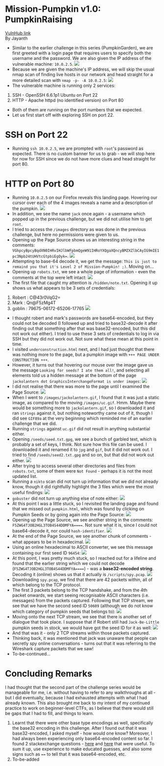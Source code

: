# Mission-Pumpkin v1.0: PumpkinRaising
[VulnHub link](https://www.vulnhub.com/entry/mission-pumpkin-v10-pumpkinraising,324/)  
By Jayanth

* Similar to the earlier challenge in this series (PumpkinGarden), we are first greeted with a login page that requires users to specify both the username and the password. We are also given the IP address of the vulnerable machine: `10.0.2.5`.
![](/screenshots/pumpkinraising/loginInitial.jpg)
* Because we are given the machine's IP address, we will skip the usual nmap scan of finding live hosts in our network and head straight for a more detailed scan with `nmap -p- -A 10.0.2.5`:
![](/screenshots/pumpkinraising/hostFullScan.jpg)
* The vulnerable machine is running only 2 services:
1. SSH - OpenSSH 6.6.1p1 Ubuntu on Port 22
2. HTTP - Apache httpd (no identified version) on Port 80
* Both of them are running on the port numbers that we expected.
* Let us first start off with exploring SSH on port 22.

# SSH on Port 22
* Running `ssh 10.0.2.5`, we are prompted with `root`'s password as expected. There is no custom banner for us to grab - we will stop here for now for SSH since we do not have more clues and head straight for port 80.

# HTTP on Port 80
* Running `10.0.2.5` on our Firefox reveals this landing page. Hovering our cursor over each of the 4 images reveals a name and a description of the pumpkin.
![](/screenshots/pumpkinraising/siteLandingPage.jpg)
* In addition, we see the name `jack` once again - a username which popped up in the previous challenge, but we did not utilise him to get `root`.
* I tried to access the `/images` directory as was done in the previous challenge, but here no permissions were given to us.
* Opening up the Page Source shows us an interesting string in the comments: `VGhpcyBpcyBqdXN0IHRvIHJlbWFpbmQgeW91IHRoYXQgaXQncyBMZXZlbCAyIG9mIE1pc3Npb24tUHVtcGtpbiEgOyk=`.
![](/screenshots/pumpkinraising/siteLandingPageSource.jpg)
* Attempting to base-64 decode it, we get the message: `This is just to remaind you that it's Level 2 of Mission-Pumpkin! ;)`. Moving on...
* Opening up `robots.txt`, we see a whole page of information - even the comments at the top were left intact:
![](/screenshots/pumpkinraising/robotsTxt.jpg)
* The first file that caught my attention is `/hidden/note.txt`. Opening it up shows us what appears to be 3 sets of credentials:
1. Robert : C@43r0VqG2=
2. Mark : Qn@F5zMg4T
3. goblin : 79675-06172-65206-17765
![](/screenshots/pumpkinraising/hiddenNote.jpg)
* I thought robert and mark's passwords are base64-encoded, but they could not be decoded (I followed up and tried to base32-decode it after finding out that something after that was base32-encoded, but this did not work out either). I tried to use these 3 sets of credentials to log in via SSH but they did not work out. Not sure what these mean at this point in time.
* I visited `underconstruction.html` next, and I had just thought that there was nothing more to the page, but a pumpkin image with `+++ PAGE UNDER CONSTRUCTION +++`.
* However, it turns out that hovering our mouse over the image gave us the message `Looking for seeds? I ate them all!`, and selecting all elements told us a hidden message at the bottom of the page `jackolantern dot GraphicsInterchangeFormat is under images`:
![](/screenshots/pumpkinraising/constructionPage.jpg)
* I did not realise that there was more to the page until I examined the Page Source:
![](/screenshots/pumpkinraising/constructionPageSource.jpg)
* When I went to `/images/jackolantern.gif`, I found that it was just a static image, as compared to the moving `/images/uc.gif`. Hmm. Maybe there would be something more to `jackolantern.gif`, so I downloaded it and ran `strings` against it, but nothing noteworthy came out of it, though I did see `GIF89a` at the very beginning which reminded me of an earlier challenge that we did.
* Running `strings` against `uc.gif` did not result in anything substantial either.
* Opening `/seeds/seed.txt.gpg`, we see a bunch of garbled text, which is probably a set of keys, I think. Not sure how this file can be used. I downloaded it and renamed it to `jpg` and `gif`, but it did not work out. I tried to find `/seeds/seed2.txt.gpg` and so on, but that did not work out either.
![](/screenshots/pumpkinraising/gpgFile.jpg)
* After trying to access several other directories and files from `robots.txt`, some of them were `Not Found` - perhaps it is not the most updated list.
* Running a `nikto` scan did not turn up information that we did not already know, though it did rightfullly highlight the 3 files which were the most useful findings:
![](/screenshots/pumpkinraising/niktoScan.jpg)
* `gobuster` did not turn up anything else of note either:
![](/screenshots/pumpkinraising/gobusterScan.jpg)
* At this point I was a little stuck, so I revisited the landing page and found that we missed out `pumpkin.html`, which was found by clicking on Pumpkin Seeds or by going again into the Page Source:
![](/screenshots/pumpkinraising/pumpkinHTML.jpg)
* Opening up the Page Source, we see another string in the comments: `F5ZWG4TJOB2HGL3TOB4S44DDMFYA====`. Not sure what it is, since I could not base64-decode it, nor could `hash-identifier`.
![](/screenshots/pumpkinraising/pumpkinHTMLSource1.jpg)
* At the end of the Page Source, we see another chunk of comments - what appears to be in hexadecimal.
![](/screenshots/pumpkinraising/pumpkinHTMLSource2.jpg)
* Using an online hexadecimal to ASCII converter, we see this message containing our first seed ID `96454`:
![](/screenshots/pumpkinraising/pumpkinHTMLHexToASCII.jpg)
* At this point, I was pretty much stuck, so I reached out for a lifeline and found that the earlier string which we could not decode (`F5ZWG4TJOB2HGL3TOB4S44DDMFYA====`) - was a **base32-encoded string**. Decoding it (online) shows us that it actually is `/scripts/spy.pcap`.
![](/screenshots/pumpkinraising/base32Decode.jpg)
* Downloading `spy.pcap`, we find that there are 42 packets within, all of which belong to the TCP protocol.
* The first 3 packets belong to the TCP handshake, and from the 4th packet onwards, we start seeing recognisable ASCII characters (i.e. messages) from the packets captured. Following that TCP stream, we see that we have the second seed ID `50609` (although we do not know which category of pumpkin seeds that belongs to):
![](/screenshots/pumpkinraising/wiresharkSeedId.jpg)
* Moving onto the next TCP stream, we see that there is another set of dialogue that took place. I suppose that if Robert still had `Jack-Be-Little` pumpkin seeds in stock, we would have got the seed ID for it as well:
![](/screenshots/pumpkinraising/wiresharkTCPStream1.jpg)
* And that was it - only 2 TCP streams within those packets captured.
* Thinking back, it was mentioned that jack was unaware that people can secretly spy online conversations - turns out that it was referring to the Wireshark capture packets that we saw!
* To-be-continued...

# Concluding Remarks
I had thought that the second part of the challenge series would be manageable for me, i.e. without having to refer to any walkthroughs at all - but I did eventually, because I had exhausted attempts with what I had already known. This also brought me back to my intent of my continued practice to work on beginner-level CTFs, as I believe that there would still be gaps that I had to fill, and things to learn.

1. Learnt that there were other base type encodings as well, specifically the base32 encoding in this challenge. After I found out that it was base32-encoded, I asked myself - how would one know? Moreover, I had always been experiencing only base64-encoded content so far. I found 2 stackexchange questions - [here](https://security.stackexchange.com/questions/186815/identify-encoding-type-decoding-base-32-64) and [here](https://security.stackexchange.com/questions/3989/how-to-determine-what-type-of-encoding-encryption-has-been-used) that were useful. To sum it up, use experience to make educated guesses, and also some signs such as `==` to tell that it was base64-encoded, etc.
2. To-be-added
